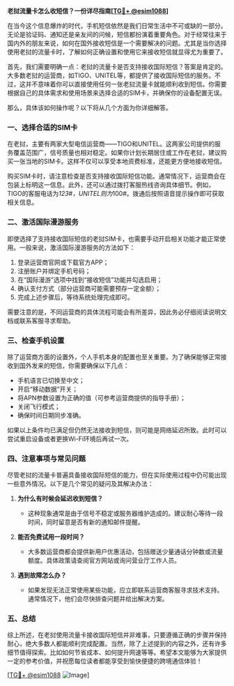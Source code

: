 **老挝流量卡怎么收短信？一份详尽指南[[TG💪+ @esim1088](https://t.me/s/esim1088)]**

在当今这个信息爆炸的时代，手机短信依然是我们日常生活中不可或缺的一部分。无论是验证码、通知还是亲友间的问候，短信都扮演着重要角色。对于经常往来于国内外的朋友来说，如何在国外接收短信是一个需要解决的问题。尤其是当你选择使用老挝的流量卡时，了解如何正确设置和使用它来接收短信就显得尤为重要了。

首先，我们需要明确一点：老挝的流量卡是否支持接收国际短信？答案是肯定的。大多数老挝的运营商，如TIGO、UNITEL等，都提供了接收国际短信的服务。不过，这并不意味着你可以直接使用任何一张老挝流量卡就能顺利收到短信。你需要根据自己的具体需求和使用场景来选择合适的SIM卡，并确保你的设备配置无误。

那么，具体该如何操作呢？以下将从几个方面为你详细解答。

### 一、选择合适的SIM卡

在老挝，主要有两家大型电信运营商——TIGO和UNITEL。这两家公司提供的服务覆盖范围广，信号质量也相对稳定。如果你计划长期居住或工作在老挝，建议购买一张当地的SIM卡。这样不仅可以享受本地资费标准，还能更方便地接收短信。

购买SIM卡时，请注意检查是否支持接收国际短信功能。通常情况下，运营商会在包装上标明这一信息。此外，还可以通过拨打客服热线咨询具体细节。例如，TIGO的客服电话为*123#，UNITEL则为*100#。拨通后按照语音提示操作即可获取相关信息。

### 二、激活国际漫游服务

即使选择了支持接收国际短信的老挝SIM卡，也需要手动开启相关功能才能正常使用。一般来说，激活国际漫游服务的方法如下：

1. 登录运营商官网或下载官方APP；
2. 注册账户并绑定手机号码；
3. 在“国际漫游”选项中找到“接收短信”功能并勾选启用；
4. 确认支付方式（部分运营商可能需要预存一定金额）；
5. 完成上述步骤后，等待系统处理完成即可。

需要注意的是，不同运营商的具体流程可能会有所差异，因此务必仔细阅读说明文档或联系客服寻求帮助。

### 三、检查手机设置

除了运营商方面的设置外，个人手机本身的配置也至关重要。为了确保能够正常接收到国外发来的短信，你需要确保以下几点：

- 手机语言已切换至中文；
- 开启“移动数据”开关；
- 将APN参数设置为正确的值（可参考运营商提供的指导手册）；
- 关闭飞行模式；
- 确保时间日期同步准确。

如果以上条件均已满足但仍然无法接收到短信，则可能是网络延迟所致。此时可以尝试重启设备或者更换Wi-Fi环境后再试一次。

### 四、注意事项与常见问题

尽管老挝的流量卡普遍具备接收国际短信的能力，但在实际使用过程中仍可能出现一些意外情况。以下是几个常见的疑问及其解决办法：

1. **为什么有时候会延迟收到短信？**
   - 这种现象通常是由于信号不稳定或服务器维护造成的。建议耐心等待一段时间，同时留意是否有新的通知邮件提醒。

2. **能否免费试用一段时间？**
   - 大多数运营商都会提供新用户优惠活动，包括赠送少量通话分钟数或流量额度。具体政策请查阅官方网站或询问营业厅工作人员。

3. **遇到故障怎么办？**
   - 如果发现无法正常使用某些功能，应立即联系运营商客服寻求技术支持。通常情况下，他们会尽快排查问题并给出解决方案。

### 五、总结

综上所述，在老挝使用流量卡接收国际短信并非难事，只要遵循正确的步骤并保持耐心，绝大多数人都能顺利完成配置。当然，除了上述提到的内容之外，还有许多细节值得探索。比如如何节省成本、如何提升网速等等。希望本文能够为大家提供一定的参考价值，并祝愿每位读者都能享受到愉快便捷的跨境通信体验！

[[TG💪+ @esim1088](https://t.me/s/esim1088) ![Image](https://i.postimg.cc/4NQfJmqS/Snipaste-2025-05-13-00-14-12.png)]